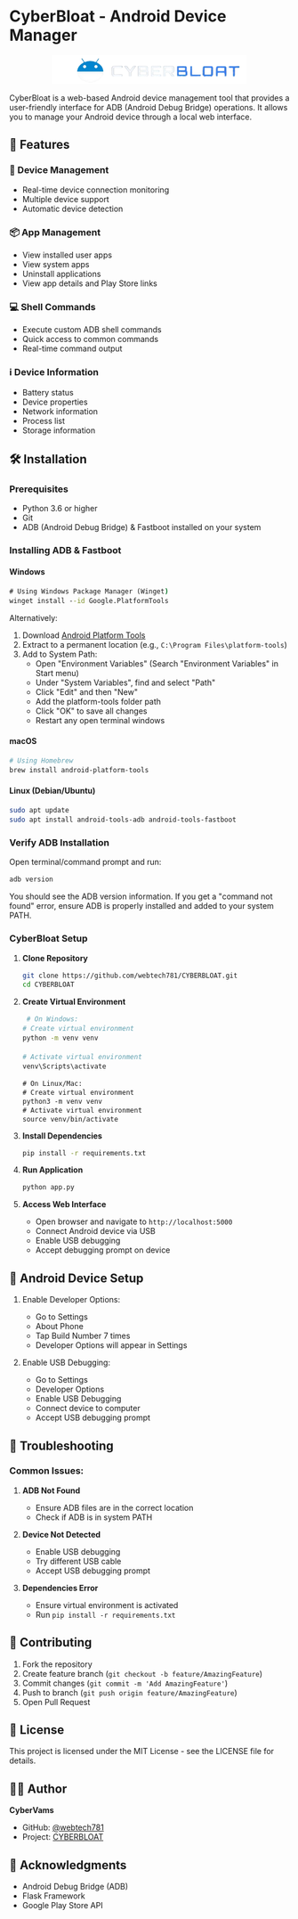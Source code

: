 # CyberBloat - Android Device Manager

<p align="center">
  <img src="static/images/cyberbloat-logo-title.png" alt="CyberBloat Logo"  width="350"/>
</p>

CyberBloat is a web-based Android device management tool that provides a user-friendly interface for ADB (Android Debug Bridge) operations. It allows you to manage your Android device through a local web interface.

## 🚀 Features

### 📱 Device Management
- Real-time device connection monitoring
- Multiple device support
- Automatic device detection

### 📦 App Management
- View installed user apps
- View system apps
- Uninstall applications
- View app details and Play Store links

### 💻 Shell Commands
- Execute custom ADB shell commands
- Quick access to common commands
- Real-time command output

### ℹ️ Device Information
- Battery status
- Device properties
- Network information
- Process list
- Storage information

## 🛠️ Installation

### Prerequisites
- Python 3.6 or higher
- Git
- ADB (Android Debug Bridge) & Fastboot installed on your system

### Installing ADB & Fastboot

#### Windows
```cmd
# Using Windows Package Manager (Winget)
winget install --id Google.PlatformTools
```

Alternatively:
1. Download [Android Platform Tools](https://developer.android.com/tools/releases/platform-tools)
2. Extract to a permanent location (e.g., `C:\Program Files\platform-tools`)
3. Add to System Path:
   - Open "Environment Variables" (Search "Environment Variables" in Start menu)
   - Under "System Variables", find and select "Path"
   - Click "Edit" and then "New"
   - Add the platform-tools folder path
   - Click "OK" to save all changes
   - Restart any open terminal windows

#### macOS
```bash
# Using Homebrew
brew install android-platform-tools
```

#### Linux (Debian/Ubuntu)
```bash
sudo apt update
sudo apt install android-tools-adb android-tools-fastboot
```

### Verify ADB Installation
Open terminal/command prompt and run:
```bash
adb version
```
You should see the ADB version information. If you get a "command not found" error, ensure ADB is properly installed and added to your system PATH.

### CyberBloat Setup

1. **Clone Repository**
   ```bash
   git clone https://github.com/webtech781/CYBERBLOAT.git
   cd CYBERBLOAT
   ```

2. **Create Virtual Environment**
   ```bash
    # On Windows:
   # Create virtual environment
   python -m venv venv

   # Activate virtual environment
   venv\Scripts\activate
   ```
   ```
   # On Linux/Mac:
   # Create virtual environment
   python3 -m venv venv
   # Activate virtual environment
   source venv/bin/activate
   ```

3. **Install Dependencies**
   ```bash
   pip install -r requirements.txt
   ```

4. **Run Application**
   ```bash
   python app.py
   ```

5. **Access Web Interface**
   - Open browser and navigate to `http://localhost:5000`
   - Connect Android device via USB
   - Enable USB debugging
   - Accept debugging prompt on device

## 📱 Android Device Setup

1. Enable Developer Options:
   - Go to Settings
   - About Phone
   - Tap Build Number 7 times
   - Developer Options will appear in Settings

2. Enable USB Debugging:
   - Go to Settings
   - Developer Options
   - Enable USB Debugging
   - Connect device to computer
   - Accept USB debugging prompt

## 🔧 Troubleshooting

### Common Issues:
1. **ADB Not Found**
   - Ensure ADB files are in the correct location
   - Check if ADB is in system PATH

2. **Device Not Detected**
   - Enable USB debugging
   - Try different USB cable
   - Accept USB debugging prompt

3. **Dependencies Error**
   - Ensure virtual environment is activated
   - Run `pip install -r requirements.txt`

## 🤝 Contributing

1. Fork the repository
2. Create feature branch (`git checkout -b feature/AmazingFeature`)
3. Commit changes (`git commit -m 'Add AmazingFeature'`)
4. Push to branch (`git push origin feature/AmazingFeature`)
5. Open Pull Request

## 📄 License

This project is licensed under the MIT License - see the LICENSE file for details.

## 👨‍💻 Author

**CyberVams**
- GitHub: [@webtech781](https://github.com/webtech781)
- Project: [CYBERBLOAT](https://github.com/webtech781/CYBERBLOAT)

## 🙏 Acknowledgments

- Android Debug Bridge (ADB)
- Flask Framework
- Google Play Store API
